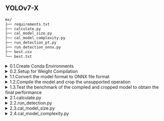 ## YOLOv7-X

```bash
mx/
├── requirements.txt
├── calculate.py
├── cal_model_size.py
├── cal_model_complexity.py
├── run_detection_pt.py
├── run_detection_onnx.py
├── best.csv
└── best.txt
```


<details>

<summary>0.1.Create Conda Environments</summary>

```bash
$ conda create -n yolov7 python=3.9 -y
$ conda activate yolov7
$ pip install -r requirements.txt
```
  
</details>


<details><summary>0.2.Setup for Weight Compilation</summary>

```bash
# 1.
$ conda deactivate
$ sudo apt-get install python3-virtualenv
$ virtualenv --version    # check version
# 2.
$ python3.8 -m venv ~/mx    # fp-r
$ . ~/mx/bin/activate

$ pip3 install --upgrade pip wheel
# 3.
$ pip3 install --extra-index-url https://developer.memryx.com/pip memryx
>> eneural_event
>> memryx23
# install packages
$ cd mx/    # fp-r

$ git clone https://github.com/WongKinYiu/yolov7.git
$ cd yolov7/
$ pip install -r requirements.txt
```

</details>



<details><summary>1.1.Convert the model format to ONNX file format</summary>

```bash
# python export.py --weights yolov7-tiny.pt --grid --end2end --simplify \
#        --topk-all 100 --iou-thres 0.65 --conf-thres 0.35 --img-size 640 640 --max-wh 640

# x
$ python export.py --weights best.pt --grid --end2end --simplify --topk-all 100 --iou-thres 0.5 --conf-thres 0.001 --img-size 640 640 --max-wh 640
```

- https://github.com/lutzroeder/netron

</details>


<details><summary>1.2.Compile the model and crop the unsupported operation</summary>

```bash
# x
$ mx_nc -vvv -m best.onnx --outputs onnx::Reshape_575,onnx::Reshape_609,onnx::Reshape_643 -g 3.1 -c 8 | tee compile_log.txt
```

</details>


<details><summary>1.3.Test the benchmark of the compiled and cropped model to obtain the final performance</summary>

```bash
# x
$ mx_sim -v -d best.dfp
```

</details>


<details><summary>2.1.calculate.py</summary>

```bash
$ python calculate.py
```

</details>


<details><summary>2.2.run_detection.py</summary>


### run_detection_pt.py

```bash
$ python run_detection_pt.py ./imageList.txt Final_example_small/
```

### run_detection_onnx.py

```bash
$ python run_detection_onnx.py ./imageList.txt Final_example_small/
```

</details>


<details><summary>2.3.cal_model_size.py</summary>

```bash
$ python cal_model_size.py
```

</details>


<details><summary>2.4.cal_model_complexity.py</summary>

- https://github.com/ThanatosShinji/onnx-tool
- https://github.com/gmalivenko/onnx-opcounter

```bash
$ python cal_model_complexity.py
```

</details>
